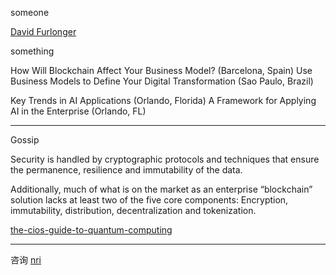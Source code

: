 someone

[David Furlonger](https://www.gartner.com/analyst/14043/David-Furlonger)

something

How Will Blockchain Affect Your Business Model? (Barcelona, Spain)
Use Business Models to Define Your Digital Transformation (Sao Paulo, Brazil)

Key Trends in AI Applications (Orlando, Florida)
A Framework for Applying AI in the Enterprise (Orlando, FL)

---
Gossip

Security is handled by cryptographic protocols and techniques that ensure the permanence, resilience and immutability of the data.

Additionally, much of what is on the market as an enterprise “blockchain” solution lacks at least two of the five core components: Encryption, immutability, distribution, decentralization and tokenization.

[the-cios-guide-to-quantum-computing](https://www.gartner.com/smarterwithgartner/the-cios-guide-to-quantum-computing/)


---
咨询
[nri](https://www.nri.com/en/knowledge/publication/fis/lakyara/lst/2018/04/01)
